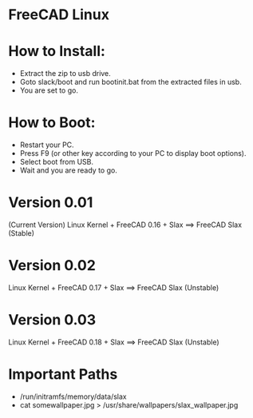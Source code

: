 # FreeCAD Linux

How to Install:
===============
* Extract the zip to usb drive.
* Goto slack/boot and run bootinit.bat from the extracted files in usb.
* You are set to go.

How to Boot:
============
* Restart your PC.
* Press F9 (or other key according to your PC to display boot options).
* Select boot from USB.
* Wait and you are ready to go.


Version 0.01 
=============
(Current Version)
Linux Kernel + FreeCAD 0.16 + Slax ==> FreeCAD Slax (Stable)

Version 0.02
=============
Linux Kernel + FreeCAD 0.17 + Slax ==> FreeCAD Slax (Unstable)

Version 0.03
=============
Linux Kernel + FreeCAD 0.18 + Slax ==> FreeCAD Slax (Unstable)


# Important Paths
* /run/initramfs/memory/data/slax
* cat somewallpaper.jpg > /usr/share/wallpapers/slax_wallpaper.jpg
